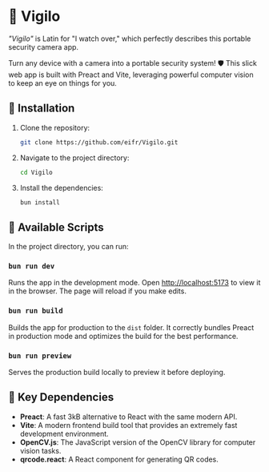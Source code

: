 # 📸 Vigilo

_"Vigilo"_ is Latin for "I watch over," which perfectly describes this portable security camera app.

Turn any device with a camera into a portable security system! 🛡️ This slick web app is built with Preact and Vite, leveraging powerful computer vision to keep an eye on things for you.

## 🚀 Installation

1.  Clone the repository:
    ```bash
    git clone https://github.com/eifr/Vigilo.git
    ```
2.  Navigate to the project directory:
    ```bash
    cd Vigilo
    ```
3.  Install the dependencies:
    ```bash
    bun install
    ```

## 📜 Available Scripts

In the project directory, you can run:

### `bun run dev`

Runs the app in the development mode.
Open [http://localhost:5173](http://localhost:5173) to view it in the browser. The page will reload if you make edits.

### `bun run build`

Builds the app for production to the `dist` folder. It correctly bundles Preact in production mode and optimizes the build for the best performance.

### `bun run preview`

Serves the production build locally to preview it before deploying.

## 🔑 Key Dependencies

- **Preact**: A fast 3kB alternative to React with the same modern API.
- **Vite**: A modern frontend build tool that provides an extremely fast development environment.
- **OpenCV.js**: The JavaScript version of the OpenCV library for computer vision tasks.
- **qrcode.react**: A React component for generating QR codes.
